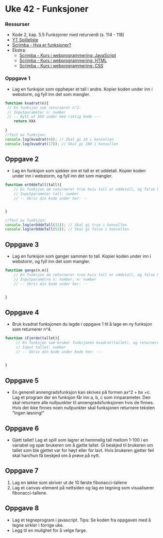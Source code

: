 # Uke 42 - Funksjoner

### Ressurser

- Kode 2, kap. 5.5 Funksjoner med returverdi (s. 114 - 118)
- [YT Spilleliste](https://www.youtube.com/watch?v=pbziQosyvQ0&list=PLJC9cL8YfNXqEIeA_PAvdpF5tIjPnX_3E)
- [Scrimba - Hva er funksjoner?](https://scrimba.com/p/pnnQQfk/cVGawSp)
- Ekstra:
    - [Scrimba - Kurs i webprogrammering: JavaScript](https://scrimba.com/playlist/pnnQQfk)
    - [Scrimba - Kurs i webprogrammering: HTML](https://scrimba.com/playlist/pa3ezuy)
    - [Scrimba - Kurs i webprogrammering: CSS](https://scrimba.com/playlist/pGQrYTk)
### Oppgave 1
- Lag en funksjon som opphøyer et tall i andre. Kopier koden under inn i webstorm, og fyll inn det som mangler.
```javascript
function kvadrat(n){
 // En funksjon som returnerer n^2.
 // Inputparameter n: number
 // -- Bytt ut XXX under med riktig kode ---
    return XXX
    
}
//Test av funksjon:
console.log(kvadrat(4)); // Skal gi 16 i konsollen
console.log(kvadrat(17)); // Skal gi 289 i konsollen
```

## Oppgave 2
- Lag en funksjon som sjekker om et tall er et oddetall. Kopier koden under inn i webstorm, og fyll inn det som mangler.

```javascript
function erOddeTall(tall){
    // En funksjon om returnerer true hvis tall er oddetall, og false hvis n er partall
    // Inputparameter tall: number
    // -- Skriv din kode under her: --


}

//Test av funksjon:
console.log(erOddeTall(31)); // Skal gi true i konsollen
console.log(erOddeTall(52)); // Skal gi false i konsollen
```

## Oppgave 3
- Lag en funksjon som ganger sammen to tall. Kopier koden under inn i webstorm, og fyll inn det som mangler.

```javascript
function gange(n,m){
    // En funksjon om returnerer true hvis tall er oddetall, og false hvis n er partall
    // Inputparametre n: number, m: number
    // -- Skriv din kode under her: --
    

}
```

## Oppgave 4
- Bruk kvadrat funksjonen du lagde i oppgave 1 til å lage en ny funksjon som returnerer n^4.

```javascript
function iFjerde(tallet){
     // En funksjon som bruker funksjonen kvadrat(tallet), og returnerer tallet^4.
     // Input tallet: number
     // -- Skriv din kode under kode her: ---
 
    
}
```

## Oppgave 5
- En generell annengradsfunksjon kan skrives på formen ax^2 + bx +c.
Lag et program der en funksjon får inn a, b, c som innparameter. Den skal returnere alle nullpunkter til annengradsfunksjonen hvis de finnes. Hvis det ikke finnes noen nullpunkter skal funksjonen returnere teksten "Ingen løsning!"


## Oppgave 6
- Gjett tallet! Lag et spill som lagrer et hemmelig tall mellom 1-100 i en variabel og spør brukeren om å gjette tallet. Gi beskjed til brukeren om tallet som ble gjettet var for høyt eller for lavt. Hvis brukeren gjetter feil skal han/hun få beskjed om å prøve på nytt.


## Oppgave 7

  1. Lag en løkke som skriver ut de 10 første fibonacci-tallene
  2. Lag et canvas-element på nettsiden og lag en tegning som visualiserer fibonacci-tallene.

## Oppgave 8
- Lag et tegneprogram i javascript. Tips: Se koden fra oppgaven med å tegne sirkler i forrige uke.
- Legg til en mulighet for å velge farge.